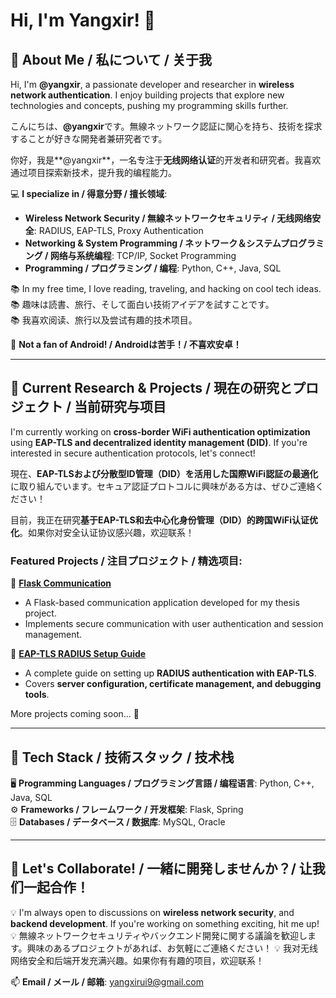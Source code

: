 # Hi, I'm Yangxir! 👋

🚀 **About Me / 私について / 关于我**
---
Hi, I'm **@yangxir**, a passionate developer and researcher in **wireless network authentication**. I enjoy building projects that explore new technologies and concepts, pushing my programming skills further. 

こんにちは、**@yangxir**です。無線ネットワーク認証に関心を持ち、技術を探求することが好きな開発者兼研究者です。

你好，我是**@yangxir**，一名专注于**无线网络认证**的开发者和研究者。我喜欢通过项目探索新技术，提升我的编程能力。

💻 **I specialize in / 得意分野 / 擅长领域**:
- **Wireless Network Security / 無線ネットワークセキュリティ / 无线网络安全**: RADIUS, EAP-TLS, Proxy Authentication
- **Networking & System Programming / ネットワーク＆システムプログラミング / 网络与系统编程**: TCP/IP, Socket Programming
- **Programming / プログラミング / 编程**: Python, C++, Java, SQL

📚 In my free time, I love reading, traveling, and hacking on cool tech ideas.  
📚 趣味は読書、旅行、そして面白い技術アイデアを試すことです。  
📚 我喜欢阅读、旅行以及尝试有趣的技术项目。

📌 **Not a fan of Android! / Androidは苦手！/ 不喜欢安卓！**

---

🔬 **Current Research & Projects / 現在の研究とプロジェクト / 当前研究与项目**
---
I'm currently working on **cross-border WiFi authentication optimization** using **EAP-TLS and decentralized identity management (DID)**. If you're interested in secure authentication protocols, let's connect! 

現在、**EAP-TLSおよび分散型ID管理（DID）を活用した国際WiFi認証の最適化**に取り組んでいます。セキュア認証プロトコルに興味がある方は、ぜひご連絡ください！

目前，我正在研究**基于EAP-TLS和去中心化身份管理（DID）的跨国WiFi认证优化**。如果你对安全认证协议感兴趣，欢迎联系！

### Featured Projects / 注目プロジェクト / 精选项目:

📌 **[Flask Communication](https://github.com/yangxir/flask-communication)**
- A Flask-based communication application developed for my thesis project.
- Implements secure communication with user authentication and session management.

📌 **[EAP-TLS RADIUS Setup Guide](https://github.com/yangxir/EAP-TLS-RADIUS-Docs)**
- A complete guide on setting up **RADIUS authentication with EAP-TLS**.
- Covers **server configuration, certificate management, and debugging tools**.

More projects coming soon... 🚀

---

📌 **Tech Stack / 技術スタック / 技术栈**
---
🖥️ **Programming Languages / プログラミング言語 / 编程语言**: Python, C++, Java, SQL  
⚙️ **Frameworks / フレームワーク / 开发框架**: Flask, Spring  
🗄️ **Databases / データベース / 数据库**: MySQL, Oracle  

---

🤝 **Let's Collaborate! / 一緒に開発しませんか？/ 让我们一起合作！**
---
💡 I'm always open to discussions on **wireless network security**, and **backend development**. If you're working on something exciting, hit me up!  
💡 無線ネットワークセキュリティやバックエンド開発に関する議論を歓迎します。興味のあるプロジェクトがあれば、お気軽にご連絡ください！
💡 我对无线网络安全和后端开发充满兴趣。如果你有有趣的项目，欢迎联系！

📫 **Email / メール / 邮箱**: yangxirui9@gmail.com

